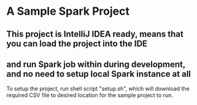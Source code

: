 # A Sample Spark Project

## This project is IntelliJ IDEA ready, means that you can load the project into the IDE 
## and run Spark job within during development, and no need to setup local Spark instance at all

To setup the project, run shell script "setup.sh", which will download the required CSV file 
to desired location for the sample project to run.
